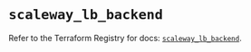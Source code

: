 # `scaleway_lb_backend`

Refer to the Terraform Registry for docs: [`scaleway_lb_backend`](https://registry.terraform.io/providers/scaleway/scaleway/2.57.0/docs/resources/lb_backend).

